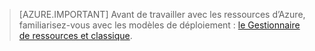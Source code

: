 > [AZURE.IMPORTANT] Avant de travailler avec les ressources d’Azure, familiarisez-vous avec les modèles de déploiement : [le Gestionnaire de ressources et classique](../articles/resource-manager-deployment-model.md).